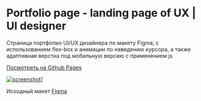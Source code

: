 # Portfolio page - landing page of UX | UI designer #

Cтраница портфолио UI/UX дизайнера по макету Figma, с использованием flex-box и анимации по наведению курсора, а также адаптивная верстка под мобильную версию с применением js 

[Посмотреть на Github Pages](  )

[![screenshot](.image/screenshot_page)]()]

Исходный макет [Figma](https://www.figma.com/file/5D9pDuLtS042hzaoN69Kd7/Free--Landing--Page-Template?node-id=254%3A515&t=cJnyaIxqMKDdCB9c-0)